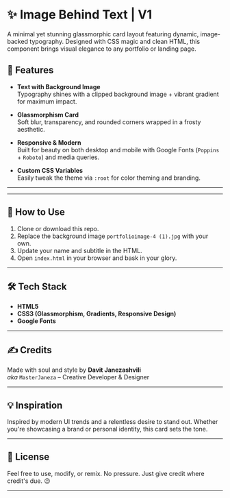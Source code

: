 # ✨ Image Behind Text | V1

A minimal yet stunning glassmorphic card layout featuring dynamic, image-backed typography. Designed with CSS magic and clean HTML, this component brings visual elegance to any portfolio or landing page.

## 🚀 Features

- **Text with Background Image**  
  Typography shines with a clipped background image + vibrant gradient for maximum impact.

- **Glassmorphism Card**  
  Soft blur, transparency, and rounded corners wrapped in a frosty aesthetic.

- **Responsive & Modern**  
  Built for beauty on both desktop and mobile with Google Fonts (`Poppins` + `Roboto`) and media queries.

- **Custom CSS Variables**  
  Easily tweak the theme via `:root` for color theming and branding.

---



---

## 🧩 How to Use

1. Clone or download this repo.
2. Replace the background image `portfolioimage-4 (1).jpg` with your own.
3. Update your name and subtitle in the HTML.
4. Open `index.html` in your browser and bask in your glory.

---

## 🛠 Tech Stack

- **HTML5**
- **CSS3 (Glassmorphism, Gradients, Responsive Design)**
- **Google Fonts**

---

## ✍️ Credits

Made with soul and style by **Davit Janezashvili**  
_aka_ `MasterJaneza` – Creative Developer & Designer

---

## 💡 Inspiration

Inspired by modern UI trends and a relentless desire to stand out. Whether you're showcasing a brand or personal identity, this card sets the tone.

---

## 🧪 License

Feel free to use, modify, or remix. No pressure. Just give credit where credit's due. 😉

---
